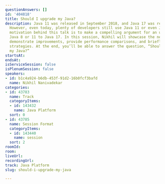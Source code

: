 ```yaml
---
questionAnswers: []
id: '404818'
title: Should I upgrade my Java?
description: Java 11 was released in September 2018, and Java 17 was released in 2021.
  However, even today, plenty of developers still use Java 11 or even Java 8. The
  motivation behind this talk is to make a compelling argument for an upgrade from
  Java 8 or 11 to Java 17. In this session, Nikhil will showcase the new features,
  demonstrate improvements, provide performance comparisons, and briefly discuss upgrade
  strategies. At the end, you’ll be able to answer the question, “Should I upgrade
  my Java?”
startsAt: 
endsAt: 
isServiceSession: false
isPlenumSession: false
speakers:
- id: b1c4a924-b6db-453f-91d2-16b0fcf3bafd
  name: Nikhil Nanivadekar
categories:
- id: 43783
  name: Track
  categoryItems:
  - id: 143432
    name: Java Platform
  sort: 0
- id: 43785
  name: Session Format
  categoryItems:
  - id: 143440
    name: session
  sort: 2
roomId: 
room: 
liveUrl: 
recordingUrl: 
track: Java Platform
slug: should-i-upgrade-my-java

---
```

